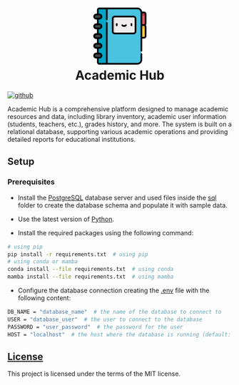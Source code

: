 <h1 align="center">
    <img src="./assets/icons/diary.png" alt="Academic Hub Icon" width="128">
    <div align="center">Academic Hub</div>
</h1>

[<img alt="github" src="https://img.shields.io/badge/github-Yrrrrrf%2Facademic__hub-58A6FF?style=for-the-badge&logo=github" height="24">](https://github.com/Yrrrrrf/academic_hub)

[//]: # ([<img alt="documentation" src="https://img.shields.io/badge/documentation-100%25-66c2a5?style=for-the-badge&logo=read-the-docs&labelColor=555555" height="24">]&#40;#documentation-section&#41;)

Academic Hub is a comprehensive platform designed to manage academic resources and data, including library inventory, academic user information (students, teachers, etc.), grades history, and more. The system is built on a relational database, supporting various academic operations and providing detailed reports for educational institutions.

## Setup

### Prerequisites

- Install the [PostgreSQL](https://www.postgresql.org/download/) database server and used files inside the [sql](./sql) folder to create the database schema and populate it with sample data.


- Use the latest version of [Python](https://www.python.org/downloads/).
- Install the required packages using the following command:
```bash
# using pip
pip install -r requirements.txt  # using pip
# using conda or mamba
conda install --file requirements.txt  # using conda
mamba install --file requirements.txt  # using mamba
```
- Configure the database connection creating the [.env](./.env) file with the following content:


```bash
DB_NAME = "database_name"  # the name of the database to connect to
USER = "database_user"  # the user to connect to the database
PASSWORD = "user_password"  # the password for the user 
HOST = "localhost"  # the host where the database is running (default: localhost)
```
## [License](./LICENSE)

This project is licensed under the terms of the MIT license.
